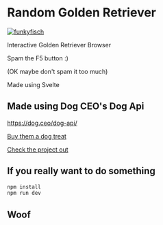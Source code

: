 # Random Golden Retriever

[![funkyfisch](https://circleci.com/gh/funkyfisch/random-golden-retriever.svg?style=shield)](https://circleci.com/gh/funkyfisch/random-golden-retriever?branch=master)

Interactive Golden Retriever Browser

Spam the F5 button :)

(OK maybe don't spam it too much)

Made using Svelte

## Made using Dog CEO's Dog Api

https://dog.ceo/dog-api/

[Buy them a dog treat](https://paypal.me/dogapi)

[Check the project out](https://github.com/ElliottLandsborough/dog-ceo-api)

## If you really want to do something

```bash
npm install
npm run dev
```

## Woof
